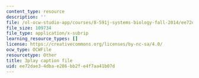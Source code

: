 ```yaml
---
content_type: resource
description: ''
file: /ol-ocw-studio-app/courses/8-591j-systems-biology-fall-2014/ee72dae34dbae286bb2fe4f7aa41b07d_03bVGr-vYHQ.srt
file_size: 109734
file_type: application/x-subrip
learning_resource_types: []
license: https://creativecommons.org/licenses/by-nc-sa/4.0/
ocw_type: OCWFile
resourcetype: Other
title: 3play caption file
uid: ee72dae3-4dba-e286-bb2f-e4f7aa41b07d
---
```


